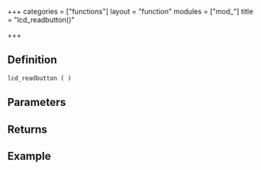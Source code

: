 +++
categories = ["functions"]
layout = "function"
modules = ["mod_"]
title = "lcd_readbutton()"

+++

## Definition

    lcd_readbutton ( )

## Parameters

## Returns

## Example
